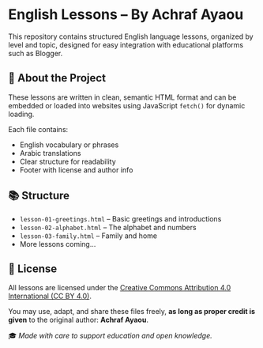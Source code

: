 # English Lessons – By Achraf Ayaou

This repository contains structured English language lessons, organized by level and topic, designed for easy integration with educational platforms such as Blogger.

## 🔰 About the Project

These lessons are written in clean, semantic HTML format and can be embedded or loaded into websites using JavaScript `fetch()` for dynamic loading.

Each file contains:

- English vocabulary or phrases
- Arabic translations
- Clear structure for readability
- Footer with license and author info

## 📚 Structure

- `lesson-01-greetings.html` – Basic greetings and introductions
- `lesson-02-alphabet.html` – The alphabet and numbers
- `lesson-03-family.html` – Family and home
- More lessons coming...

## 🧾 License

All lessons are licensed under the [Creative Commons Attribution 4.0 International (CC BY 4.0)](https://creativecommons.org/licenses/by/4.0/).

You may use, adapt, and share these files freely, **as long as proper credit is given** to the original author: **Achraf Ayaou**.


🎓 *Made with care to support education and open knowledge.*
